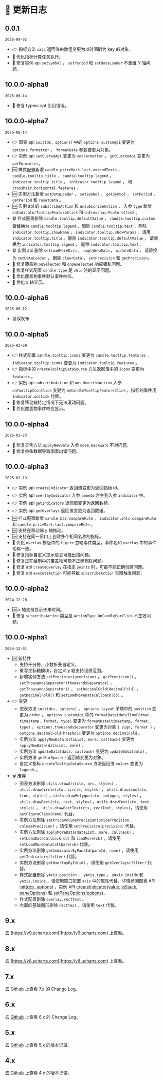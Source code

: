 # 📠 更新日志

## 0.0.1

`2025-09-02`

-   👉 指标方法 `calc` 返回值由数组变更为以时间戳为 key 的对象。
-   💄 优化指标计算任务执行。
-   🐞 修复实例 api `setSymbol` ， `setPeriod` 和 `setDataLoader` 不重置 Y 轴问题。

## 10.0.0-alpha8

`2025-06-14`

-   🐞 修复 typescript 引用错误。

## 10.0.0-alpha7

`2025-06-14`

-   👉 图表 api `init(ds, options)` 中的 `options.customApi` 变更为 `options.formatter` ， `formatDate` 参数变更为对象。
-   👉 实例 api `setCustomApi` 变更为 `setFormatter` ， `getCustomApi` 变更为 `getFormatter`。
-   🆕 样式配置新增 `candle.priceMark.last.extendTexts` ， `candle.tooltip.title` ， `candle.tooltip.legend` ， `indicator.tooltip.title` ， `indicator.tooltip.legend` ， 和 `crosshair.horizontal.features` 。
-   🆕 实例方法新增 `setDataLoader` ， `setSymbol` ， `getSymbol` ， `setPeriod` ， `getPeriod` 和 `resetData` 。
-   🆕 实例 api 的 `subscribeAction` 和 `unsubscribeAction` ， 入参 `type` 新增 `onIndicatorTooltipFeatureClick` 和 `onCrosshairFeatureClick` 。
-   🗑 样式配置删除 `candle.tooltip.defaultValue` ， `candle.tooltip.custom` 请替换为 `candle.tooltip.legend` ，删除 `candle.tooltip.text` ，删除 `indicator.tooltip.showName` ， `indicator.tooltip.showParams` ，请用 `indicator.tooltip.title` ，删除 `indicator.tooltip.defaultValue` ， 请替换为 `indicator.tooltip.legend` ， 删除 `indicator.tooltip.text` 。
-   🗑 实例 api 删除 `setLoadMoreData` ， `applyNewData` ， `updateData` ， 请替换为 `setDataLoader` ， 删除 `clearData` ， `setPrecision` 和 `getPrecision`。
-   🐞 修复覆盖物 `onSelected` 和 `onDeselected` 响应错乱问题。
-   🐞 修复样式配置 `candle.type` 是 `ohlc` 时的显示问题。
-   💄 优化覆盖物事件默认事件响应。
-   💄 优化 x 轴显示。

## 10.0.0-alpha6

`2025-06-12`

-   错误发布

## 10.0.0-alpha5

`2025-03-09`

-   👉 样式配置 `candle.tooltip.icons` 变更为 `candle.tooltip.features` ， `indicator.tooltip.icons` 变更为 `indicator.tooltip.features` 。
-   👉 指标中的 `createTooltipDataSource` 方法返回值中的 `icons` 变更为 `features` 。
-   👉 实例 api `subscribeAction` 和 `unsubscribeAction` 入参 `onTooltipIconClick` 变更为 `onCandleTooltipFeatureClick` ，指标的事件用 `indicator.onClick` 代替。
-   🐞 修复移动端特定情况下无法滚动问题。
-   💄 优化覆盖物事件响应显示。

## 10.0.0-alpha4

`2025-02-23`

-   🐞 修复实例方法 `applyNewData` 入参 `more.backward` 不对问题。
-   🐞 修复单条数据导致图表出错问题。

## 10.0.0-alpha3

`2025-02-19`

-   👉 实例 api `createIndicator` 返回值变更为返回指标 id。
-   👉 实例 api `overlayIndicator` 入参 `paneId` 合并到入参 `indicator` 中。
-   👉 实例 api `getIndicators` 返回值变更为返回数组。
-   👉 实例 api `getOverlays` 返回值变更为返回数组。
-   🆕 样式配置新增 `candle.bar.compareRule` ， `indicator.ohlc.compareRule` 和 `candle.priceMark.last.compareRule` 。
-   🆕 支持在移动端 y 轴拖动。
-   🆕 支持在同一窗口上创建多个相同名称的指标。
-   💄 优化 `overlay` 模版中的 `figure` 忽略事件类型，事件名和 `overlay` 中的事件名称一致。
-   🐞 修复指标自定义提示信息可能出错问题。
-   🐞 修复正在绘制中的覆盖物可能不正确删除问题。
-   🐞 修复 api `createOverlay` 在指定 `points` 时，可能不能正确创建问题。
-   🐞 修复 api `executeAction` 可能导致 `subscribeAction` 无限触发问题。

## 10.0.0-alpha2

`2024-12-20`

-   🆕 x 轴支持显示未来时间。
-   🐞 修复 `subscribeAction` 类型是 `ActionType.OnCandleBarClick` 不生效问题。

## 10.0.0-alpha1

`2024-12-01`

-   🆕 新特性
    -   支持千分符，小数折叠自定义。
    -   重写坐标轴模块，自定义 y 轴支持设置范围。
    -   新增实例方法 `setPrecision(precision)` ， `getPrecision()` ， `setThousandsSeparator(thousandsSeparator)` ， `getThousandsSeparator()` ， `setDecimalFold(decimalFold)` ， `getDecimalFold()` 和 `setLoadMoreDataCallback(cb)` 。
-   👉 变更
    -   图表方法 `init(dcs, options)` ， `options.layout` 子项中的 `position` 变更为 `order` ， `options.customApi` 中的 `formatDate(dateTimeFormat, timestamp, format, type)` 变更为 `formatDate(timestamp, format, type)` ， `options.thousandsSeparator` 变更为对象 `{ sign, format }` ， `options.decimalFoldThreshold` 变更为 `options.decimalFold` 。
    -   实例方法 `applyNewData(dataList, more, callback)` 变更为 `applyNewData(dataList, more)` 。
    -   实例方法 `updateData(data, callback)` 变更为 `updateData(data)` 。
    -   实例方法 `getBarSpace()` 返回值变更为对象。
    -   自定义指标 `createTooltipDataSource` 方法返回值 `values` 变更为 `legends` 。
-   🗑 废弃
    -   图表方法删除 `utils.drawArc(ctx, arc, styles)` ，`utils.drawCircle(ctx, circle, styles)` ， `utils.drawLine(ctx, line, styles)` ，`utils.drawPolygon(ctx, polygon, styles)` ， `utils.drawRect(ctx, rect, styles)` ，`utils.drawText(ctx, text, styles)` ， `utils.drawRectText(ctx, rectText, styles)`，请使用 `getFigureClass(name)` 代替。
    -   实例方法删除 `setPriceVolumePrecision(pricePrecision, volumePrecision)` ，请使用 `setPrecision(precision)` 代替。
    -   实例方法删除 `applyMoreData(dataList, more, callback)` ， `setLoadDataCallback(cb)` 和 `loadMore(cb)` ，请使用 `setLoadMoreDataCallback(cb)` 代替。
    -   实例方法删除 `getIndicatorByPaneId(paneId, name)` ，请使用 `getIndicators(filter)` 代替。
    -   实例方法删除 `getOverlayById(id)` ，请使用 `getOverlays(filter)` 代替。
    -   样式配置删除 `yAxis.position` ， `yAxis.type` ， `yAxis.inside` 和 `yAxis.inside` ，请使用窗口配置 `axis` 中的属性代替。详情参阅图表 API [init(dcs, options)](/api/chart/init#parameters) ，实例 API [createIndicator(value, isStack, paneOptions)](/api/instance/createIndicator#parameters) 和 [setPaneOptions(options)](/api/instance/setPaneOptions#parameters) 。
    -   样式配置删除 `overlay.rectText` 。
    -   内置的基础图形删除 `rectText` ，请使用 `text` 代替。

## 9.x

去 [https://v9.ucharts.com](https://v9.ucharts.com) 上查看。

## 8.x

去 [https://v8.ucharts.com](https://v8.ucharts.com) 上查看。

## 7.x

去 [Github](https://github.com/liihuu/KLineChart/blob/v7.5.0/docs/zh-CN/changelog.md) 上查看 7.x 的 Change Log。

## 6.x

去 [Github](https://github.com/liihuu/KLineChart/blob/v6.1.0/docs/zh-CN/CHANGELOG.md) 上查看 6.x 的 Change Log。

## 5.x

去 [Github](https://github.com/liihuu/KLineChart/releases/tag/v5.0.0) 上查看 5.x 的版本记录。

## 4.x

去 [Github](https://github.com/liihuu/KLineChart/releases/tag/v4.0.0) 上查看 4.x 的版本记录。
